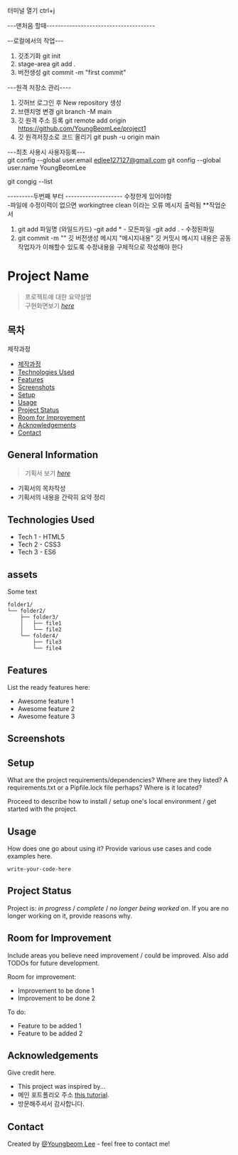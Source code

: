 터미널 열기
ctrl+j



---맨처음 할때--------------------------------------

--로컬에서의 작업---
1. 깃초기화
	git init
2. stage-area
	git add .
3. 버전생성
	git commit -m "first commit"

---원격 저장소 관리----
1. 깃허브 로그인 후 New repository 생성
2. 브랜치명 변경
	git branch -M main
3. 깃 원격 주소 등록
	git remote add origin https://github.com/YoungBeomLee/project1
4. 깃 원격저장소로 코드 올리기
	git push -u origin main

	
---최초 사용시 사용자등록---	
git config --global user.email edlee127127@gmail.com
git config --global user.name YoungBeomLee

git congig --list


	
	
---------두번째 부터 --------------------
수정한게 있어야함   
    -파일에 수정이력이 없으면 workingtree clean 이라는 오류 메시지 출력됨
**작업순서
1. git add 파일명 (와일드카드)
        -git add * - 모든파일
        -git add . - 수정된파일
2. git commit -m ""
    깃 버전생성 메시지 "메시지내용"
    깃 커밋시 메시지 내용은 공동작업자가 이해할수 있도록 수정내용을 구체적으로 작성해야 한다
	





# Project Name
> 프로젝트에 대한 요약설명   
> 구현화면보기 [_here_](https://qwerewqwerew.github.io/book01/)


## 목차
<a herf="#general-information">제작과정</a>
* [제작과정](#general-information)
* [Technologies Used](#technologies-used)
* [Features](#features)
* [Screenshots](#screenshots)
* [Setup](#setup)
* [Usage](#usage)
* [Project Status](#project-status)
* [Room for Improvement](#room-for-improvement)
* [Acknowledgements](#acknowledgements)
* [Contact](#contact)
<!-- * [License](#license) -->


## General Information
> 기획서 보기 [_here_](https://github.com/YoungBeomLee/project1/blob/main/proposal/%ED%95%9C%EA%B5%AD%EA%B0%80%EC%8A%A4%EA%B3%B5%EC%82%AC%20%EB%A6%AC%EB%89%B4%EC%96%BC%20%EA%B8%B0%ED%9A%8D%EC%84%9C.pdf)
- 기획서의 목차작성
- 기획서의 내용을 간락히 요약 정리

## Technologies Used
<!-- 사용한 기술환경 (언어와 버전을 작성) -->
- Tech 1 - HTML5
- Tech 2 - CSS3
- Tech 3 - ES6


## assets

Some text

```text
folder1/
└── folder2/
    ├── folder3/
    │   ├── file1
    │   └── file2
    └── folder4/
        ├── file3
        └── file4
```

## Features
List the ready features here:
- Awesome feature 1
- Awesome feature 2
- Awesome feature 3


## Screenshots
<!-- ![Example screenshot](./img/screenshot.png) -->
<!-- If you have screenshots you'd like to share, include them here. -->


## Setup
What are the project requirements/dependencies? Where are they listed? A requirements.txt or a Pipfile.lock file perhaps? Where is it located?

Proceed to describe how to install / setup one's local environment / get started with the project.


## Usage
How does one go about using it?
Provide various use cases and code examples here.

`write-your-code-here`


## Project Status
Project is: _in progress_ / _complete_ / _no longer being worked on_. If you are no longer working on it, provide reasons why.


## Room for Improvement
Include areas you believe need improvement / could be improved. Also add TODOs for future development.

Room for improvement:
- Improvement to be done 1
- Improvement to be done 2

To do:
- Feature to be added 1
- Feature to be added 2


## Acknowledgements
Give credit here.
- This project was inspired by...
- 메인 포트폴리오 주소 [this tutorial](https://www.example.com).
- 방문해주셔서 감사합니다.


## Contact
Created by [@Youngbeom Lee](krkr127127@naver.com) - feel free to contact me!


<!-- Optional -->
<!-- ## License -->
<!-- This project is open source and available under the [... License](). -->

<!-- You don't have to include all sections - just the one's relevant to your project -->